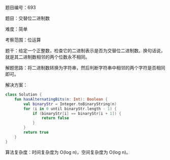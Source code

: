 题目编号：693

题目：交替位二进制数

难度：简单

考察范围：位运算

题干：给定一个正整数，检查它的二进制表示是否为交替位二进制数。换句话说，就是其二进制数相邻的两个位数永不相同。

解题思路：将二进制数转换为字符串，然后判断字符串中相邻的两个字符是否相同即可。

解决方案：

```kotlin
class Solution {
    fun hasAlternatingBits(n: Int): Boolean {
        val binaryStr = Integer.toBinaryString(n)
        for (i in 0 until binaryStr.length - 1) {
            if (binaryStr[i] == binaryStr[i + 1]) {
                return false
            }
        }
        return true
    }
}
```

算法复杂度：时间复杂度为 O(log n)，空间复杂度为 O(log n)。